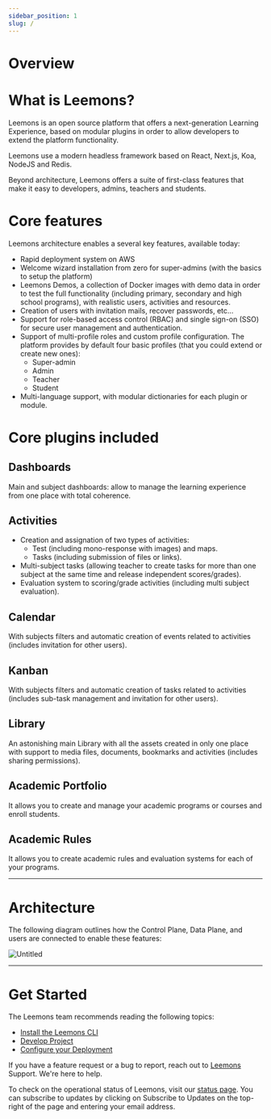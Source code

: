 ```yaml
---
sidebar_position: 1
slug: /
---
```

# Overview

# What is Leemons?

Leemons is an open source platform that offers a next-generation Learning Experience, based on modular plugins in order to allow developers to extend the platform functionality.

Leemons use a modern headless framework based on React, Next.js, Koa, NodeJS and Redis.

Beyond architecture, Leemons offers a suite of first-class features that make it easy to developers, admins, teachers and students.

# Core features

Leemons architecture enables a several key features, available today:

- Rapid deployment system on AWS
- Welcome wizard installation from zero for super-admins (with the basics to setup the platform)
- Leemons Demos, a collection of Docker images with demo data in order to test the full functionality (including primary, secondary and high school programs), with realistic users, activities and resources.
- Creation of users with invitation mails, recover passwords, etc…
- Support for role-based access control (RBAC) and single sign-on (SSO) for secure user management and authentication.
- Support of multi-profile roles and custom profile configuration. The platform provides by default four basic profiles (that you could extend or create new ones):
    - Super-admin
    - Admin
    - Teacher
    - Student
- Multi-language support, with modular dictionaries for each plugin or module.

# Core plugins included

## Dashboards

Main and subject dashboards: allow to manage the learning experience from one place with total coherence.

## Activities

- Creation and assignation of two types of activities:
    - Test (including mono-response with images) and maps.
    - Tasks (including submission of files or links).
- Multi-subject tasks (allowing teacher to create tasks for more than one subject at the same time and release independent scores/grades).
- Evaluation system to scoring/grade activities (including multi subject evaluation).

## Calendar

With subjects filters and automatic creation of events related to activities (includes invitation for other users).

## Kanban

With subjects filters and automatic creation of tasks related to activities (includes sub-task management and invitation for other users).

## Library

An astonishing main Library with all the assets created in only one place with support to media files, documents, bookmarks and activities (includes sharing permissions).

## Academic Portfolio

It allows you to create and manage your academic programs or courses and enroll students.

## Academic Rules

It allows you to create academic rules and evaluation systems for each of your programs.

---

# Architecture

The following diagram outlines how the Control Plane, Data Plane, and users are connected to enable these features:

![Untitled](https://s3-us-west-2.amazonaws.com/secure.notion-static.com/a66c72a6-ffa9-4d8c-9822-1a89c513490c/Untitled.png)

---

# Get Started

The Leemons team recommends reading the following topics:

- [Install the Leemons CLI](https://www.leemons.io/)
- [Develop Project](https://www.leemons.io/)
- [Configure your Deployment](https://www.leemons.io/)

If you have a feature request or a bug to report, reach out to [Leemons](https://www.leemons.io/) Support. We're here to help.

To check on the operational status of Leemons, visit our [status page](https://www.leemons.io/). You can subscribe to updates by clicking on Subscribe to Updates on the top-right of the page and entering your email address.

